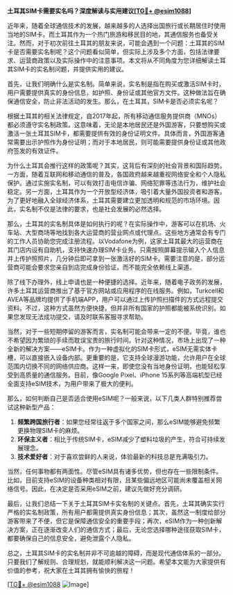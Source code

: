 **土耳其SIM卡需要实名吗？深度解读与实用建议[[TG💪+ @esim1088](https://t.me/s/esim1088)]**

近年来，随着全球通信技术的发展，越来越多的人选择出国旅行或长期居住时使用当地的SIM卡。而土耳其作为一个热门旅游和移民目的地，其通信服务也备受关注。然而，对于初次前往土耳其的朋友来说，可能会遇到一个问题：土耳其的SIM卡是否需要实名制呢？这个问题看似简单，但实际上涉及多个方面，包括法律要求、运营商政策以及实际操作中的注意事项。本文将从不同角度为您详细解读土耳其SIM卡的实名制问题，并提供实用的建议。

首先，让我们明确什么是实名制。简单来说，实名制是指在购买或激活SIM卡时，用户需要提供真实的身份信息，如护照、身份证或其他官方文件。这种做法旨在确保通信安全，防止非法活动的发生。那么，在土耳其，SIM卡是否必须实名呢？

根据土耳其的相关法律规定，自2017年起，所有移动通信服务提供商（MNOs）都必须遵守实名制政策。这意味着，无论是本地居民还是外国游客，只要想购买或激活一张土耳其SIM卡，都需要提供有效的身份证明文件。具体而言，外国游客通常需要出示护照作为身份证明；而对于本地居民，则可能需要提供身份证或其他政府签发的有效证件。

为什么土耳其会推行这样的政策呢？其实，这背后有深刻的社会背景和国际趋势。一方面，随着互联网和移动通信的普及，各国政府越来越重视网络安全和个人隐私保护。通过实施实名制，可以有效打击电信诈骗、网络犯罪等违法行为，维护社会稳定。另一方面，土耳其作为一个开放型经济体，吸引着大量外国投资者和游客。为了更好地融入全球经济体系，土耳其需要建立更加透明和规范的市场环境。因此，实名制不仅是法律的要求，也是社会发展的必然选择。

那么，土耳其的实名制具体是如何执行的呢？在实际操作中，游客可以在机场、火车站、大型商场等地找到各大运营商的营业网点或代理点。这些地方通常会有专门的工作人员协助您完成注册流程。以Vodafone为例，这家土耳其最大的运营商在其门店内设有自助机，支持快速办理SIM卡业务。只需按照屏幕提示输入个人信息并上传护照照片，几分钟后即可拿到一张激活好的SIM卡。需要注意的是，部分运营商可能会要求您亲自到店完成身份验证，而不能完全依赖线上渠道。

除了线下办理外，线上申请也是一种便捷的选择。近年来，随着电子政务的发展，许多土耳其运营商推出了基于官方网站或应用程序的在线服务。例如，Turkcell和AVEA等品牌均提供了手机端APP，用户可以通过上传护照扫描件的方式远程提交资料。不过，这种方式虽然方便快捷，但并非所有国家的护照都能被系统识别。如果您发现无法成功提交，请及时联系客服寻求帮助。

当然，对于一些短期停留的游客而言，实名制可能会带来一定的不便。毕竟，谁也不希望因为繁琐的手续而耽误宝贵的旅行时间。针对这种情况，市场上出现了一种全新的解决方案——eSIM卡。作为一种虚拟化的SIM卡形式，eSIM无需实体卡槽，可以直接嵌入设备内部。更重要的是，它支持全球漫游功能，允许用户在全球范围内切换不同的网络供应商。这样一来，即使您没有当地身份证明，也能轻松享受到高质量的通信服务。目前，像Google Pixel、iPhone 15系列等高端机型已经全面支持eSIM技术，为用户带来了极大的便利。

那么，如何判断自己是否适合使用eSIM呢？一般来说，以下几类人群特别推荐尝试这种新型产品：

1. **频繁跨国旅行者**：如果您经常往返于多个国家之间，那么eSIM能够避免频繁更换物理SIM卡的麻烦。
2. **环保主义者**：相比于传统SIM卡，eSIM减少了塑料垃圾的产生，符合可持续发展理念。
3. **技术爱好者**：对于喜欢尝鲜的人来说，体验最新的科技总是充满吸引力。

当然，任何事物都有两面性。尽管eSIM具有诸多优势，但也存在一些限制条件。比如，目前支持eSIM的设备种类相对有限，且某些偏远地区可能尚未覆盖相关网络信号。因此，在决定是否采用eSIM之前，建议先做好充分调研。

最后，让我们总结一下关于土耳其SIM卡实名制的关键点。首先，土耳其确实实行严格的实名制政策，所有用户都需提供真实身份信息；其次，虽然这一制度给部分游客带来了不便，但它是保障通信安全的重要手段；再次，eSIM作为一种创新解决方案，正在逐渐改变人们的通信方式；最后，无论您选择哪种途径获取SIM卡，都要确保自己的信息安全，避免泄露个人隐私。

总之，土耳其SIM卡的实名制并非不可逾越的障碍，而是现代通信体系的一部分。只要我们了解规则、合理规划，就能顺利解决这一问题。希望本文能为大家提供有价值的参考，祝大家在土耳其拥有愉快的旅程！

[[TG💪+ @esim1088](https://t.me/s/esim1088) ![Image](https://i.postimg.cc/4NQfJmqS/Snipaste-2025-05-13-00-14-12.png)]
